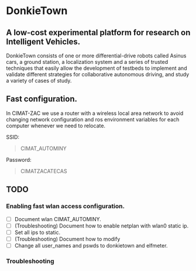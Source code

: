 # DonkieTown
## A low-cost experimental platform for research on Intelligent Vehicles. 

DonkieTown consists of one or more differential-drive robots called Asinus cars, a ground station, a localization system and a series of trusted techniques that easily allow the development of testbeds to implement and validate different strategies for collaborative autonomous driving, and study a variety of cases of study.

## Fast configuration.
In CIMAT-ZAC we use a router with a wireless local area network to avoid changing network configuration and ros environment variables for each computer whenever we need to relocate. 

SSID:
> CIMAT_AUTOMINY

Password:
> CIMATZACATECAS

## TODO
### Enabling fast wlan access configuration.
 - [ ] Document wlan CIMAT_AUTOMINY. 
 - [ ] (Troubleshooting) Document how to enable netplan with wlan0 static ip. 
 - [ ] Set all ips to static.
 - [ ] (Troubleshooting) Document how to modify 
 - [ ] Change all user_names and pswds to donkietown and elfmeter.

### Troubleshooting